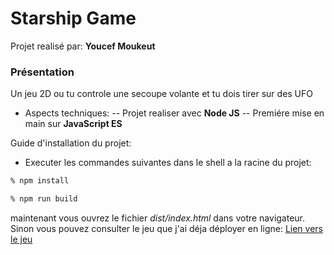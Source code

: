 # Starship Game
Projet realisé par: **Youcef Moukeut**

### Présentation
Un jeu 2D ou tu controle une secoupe volante et tu dois tirer sur des UFO
- Aspects techniques:
-- Projet realiser avec **Node JS**
-- Premiére mise en main sur **JavaScript ES**

Guide d'installation du projet:
- Executer les commandes suivantes dans le shell a la racine du projet:
```sh
% npm install
```

```sh
% npm run build
```

maintenant vous ouvrez le fichier *dist/index.html* dans votre navigateur.
Sinon vous pouvez consulter le jeu que j'ai déja déployer en ligne:  [Lien vers le jeu](https://nostalgic-sinoussi-a90ece.netlify.app/)

